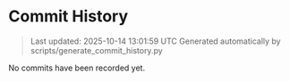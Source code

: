 # Commit History

> Last updated: 2025-10-14 13:01:59 UTC
> Generated automatically by scripts/generate_commit_history.py

No commits have been recorded yet.
